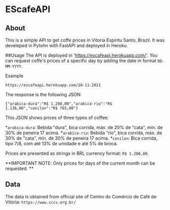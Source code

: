# EScafeAPI

## About
This is a simple API to get coffe prices in Vitoria Espiritu Santo, Brazil. It was develeped in Pytohn with FastAPI and deployed in Heroku.

##Usage
The API is deployed in 'https://escafeapi.herokuapp.com/'. You can request coffe's prices of a specific day by adding the date in format `DD-MM-YYYY`.

Example
```
https://escafeapi.herokuapp.com/10-11-2021
```

The response is the following JSON:
```
{"arabica-dura":"R$ 1.208,00","arabica-rio":"R$ 1.136,00","conilon":"R$ 765,00"}
```

This JSON shows prices of three types of coffee:

*`arabica-dura`: Bebida "dura", bica corrida, máx. de 20% de "cata", mín. de 30% de peneira 17 acima.
*`arabica-rio`: Bebida "rio", bica corrida, máx. de 30% de "cata", mín. de 30% de peneira 17 acima.
*`conilon`: Bica corrida, tipo 7/8, com até 13% de umidade e até 5% de broca.

Prices are presented as strings in BRL currency format: `R$ 1.200,00`.

**IMPORTANT NOTE: Only prices for days of the current month can be requested. **

## Data

The data is obtained from official site of Centro do Comércio de Café de Vitória: `https://www.cccv.org.br/`

